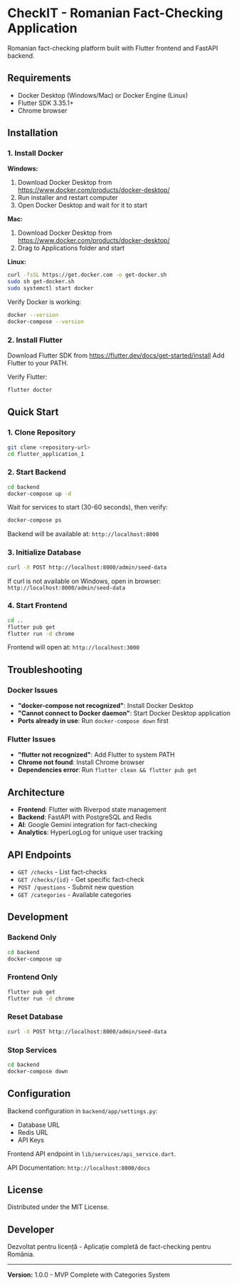 # CheckIT - Romanian Fact-Checking Application

Romanian fact-checking platform built with Flutter frontend and FastAPI backend.

## Requirements

- Docker Desktop (Windows/Mac) or Docker Engine (Linux)
- Flutter SDK 3.35.1+
- Chrome browser

## Installation

### 1. Install Docker

**Windows:**
1. Download Docker Desktop from https://www.docker.com/products/docker-desktop/
2. Run installer and restart computer
3. Open Docker Desktop and wait for it to start

**Mac:**
1. Download Docker Desktop from https://www.docker.com/products/docker-desktop/
2. Drag to Applications folder and start

**Linux:**
```bash
curl -fsSL https://get.docker.com -o get-docker.sh
sudo sh get-docker.sh
sudo systemctl start docker
```

Verify Docker is working:
```bash
docker --version
docker-compose --version
```

### 2. Install Flutter

Download Flutter SDK from https://flutter.dev/docs/get-started/install
Add Flutter to your PATH.

Verify Flutter:
```bash
flutter doctor
```

## Quick Start

### 1. Clone Repository

```bash
git clone <repository-url>
cd flutter_application_1
```

### 2. Start Backend

```bash
cd backend
docker-compose up -d
```

Wait for services to start (30-60 seconds), then verify:
```bash
docker-compose ps
```

Backend will be available at: `http://localhost:8000`

### 3. Initialize Database

```bash
curl -X POST http://localhost:8000/admin/seed-data
```

If curl is not available on Windows, open in browser:
`http://localhost:8000/admin/seed-data`

### 4. Start Frontend

```bash
cd ..
flutter pub get
flutter run -d chrome
```

Frontend will open at: `http://localhost:3000`

## Troubleshooting

### Docker Issues
- **"docker-compose not recognized"**: Install Docker Desktop
- **"Cannot connect to Docker daemon"**: Start Docker Desktop application
- **Ports already in use**: Run `docker-compose down` first

### Flutter Issues
- **"flutter not recognized"**: Add Flutter to system PATH
- **Chrome not found**: Install Chrome browser
- **Dependencies error**: Run `flutter clean && flutter pub get`

## Architecture

- **Frontend**: Flutter with Riverpod state management
- **Backend**: FastAPI with PostgreSQL and Redis
- **AI**: Google Gemini integration for fact-checking
- **Analytics**: HyperLogLog for unique user tracking

## API Endpoints

- `GET /checks` - List fact-checks
- `GET /checks/{id}` - Get specific fact-check
- `POST /questions` - Submit new question
- `GET /categories` - Available categories

## Development

### Backend Only
```bash
cd backend
docker-compose up
```

### Frontend Only
```bash
flutter pub get
flutter run -d chrome
```

### Reset Database
```bash
curl -X POST http://localhost:8000/admin/seed-data
```

### Stop Services
```bash
cd backend
docker-compose down
```

## Configuration

Backend configuration in `backend/app/settings.py`:
- Database URL
- Redis URL  
- API Keys

Frontend API endpoint in `lib/services/api_service.dart`.

API Documentation: `http://localhost:8000/docs`

## License

Distributed under the MIT License.

## Developer

Dezvoltat pentru licență - Aplicație completă de fact-checking pentru România.

---

**Version:** 1.0.0 - MVP Complete with Categories System